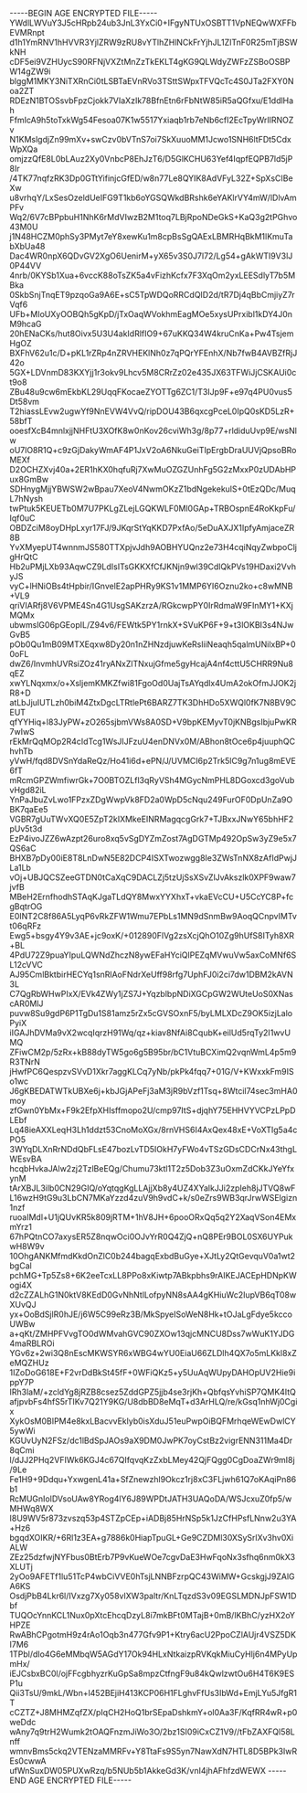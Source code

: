 -----BEGIN AGE ENCRYPTED FILE-----
YWdlLWVuY3J5cHRpb24ub3JnL3YxCi0+IFgyNTUxOSBTT1VpNEQwWXFFbEVMRnpt
d1h1YmRNV1hHVVR3YjlZRW9zRU8vYTlhZHlNCkFrYjhJL1ZITnF0R25mTjBSWkNH
cDF5ei9VZHUycS90RFNjVXZtMnZzTkEKLT4gKG9QLWdyZWFzZSBoOSBPW14gZW9i
blggM1MKY3NiTXRnCi0tLSBTaEVnRVo3TSttSWpxTFVQcTc4S0JTa2FXY0Noa2ZT
RDEzN1BTOSsvbFpzCjokk7VIaXzIk78BfnEtn6rFbNtW85iR5aQGfxu/E1ddlHah
FfmIcA9h5toTxkWg54Fesoa07K1w5517Yxiaqb1rb7eNb6cfI2EcTpyWrIlRNOZv
N1KMslgdjZn99mXv+swCzv0bVTnS7oi7SkXuuoMM1Jcwo1SNH6ltFDt5CdxWpXQa
omjzzQfE8L0bLAuz2Xy0VnbcP8EhJzT6/D5GlKCHU63Yef4IqpfEQPB7ld5jP8Ir
/4TK77nqfzRK3Dp0GTtYifinjcGfED/w8n77Le8QYIK8AdVFyL32Z+SpXsCIBeXw
u8vrhqY/LxSesOzeldUeIFG9T1kb6oYGSQWkdBRshk6eYAKlrVY4mW/lDlvAmPFv
Wq2/6V7cBPpbuH1NhK6rMdVIwzB2M1toq7LBjRpoNDeGkS+KaQ3g2tPGhvo43M0U
j1N48HCZM0phSy3PMyt7eY8xewKu1m8cpBsSgQAExLBMRHqBkM1lKmuTabXbUa48
Dac4WR0npX6QDvGV2XgO6UenirM+yX65v3S0J7l72/Lg54+gAkWTI9V3lJ0P44VV
4nrb/0KYSb1Xua+6vccK88oTsZK5a4vFizhKcfx7F3XqOm2yxLEESdlyT7b5MBka
0SkbSnjTnqET9pzqoGa9A6E+sC5TpWDQoRRCdQID2d/tR7Dj4qBbCmjiyZ7rVqf6
UFb+MIoUXyOOBQh5gKpD/jTxOaqWVokhmEagMOe5xysUPrxibl1kDY4J0nM9hcaG
20hENaCKs/hut8Oivx5U3U4akIdRlfIO9+67uKKQ34W4kruCnKa+Pw4TsjemHgOZ
BXFhV62u1c/D+pKL1rZRp4nZRVHEKlNh0z7qPQrYFEnhX/Nb7fwB4AVBZfRjJ42o
5GX+LDVnmD83KXYjj1r3okv9Lhcv5M8CRrZz02e435JX63TFWiJjCSKAUi0ct9o8
ZBu48u9cw6mEkbKL29UqqFKocaeZYOTTg6ZC1/T3IJp9F+e97q4PU0vus5Dt58vm
T2hiassLEvw2ugwYf9NnEVW4VvQ/ripDOU43B6qxcgPceL0IpQ0sKD5LzR+58bfT
ooesfXcB4mnlxjjNHFtU3XOfK8w0nKov26cviWh3g/8p77+rldiduUvp9E/wsNlw
oU7lO8R1Q+c9zGjDakyWmAF4P1JxV2oA6NkuGeiTIpErgbDraUUVjQpsoBRoMEXf
D2OCHZXvj40a+2ER1hKX0hqfuRj7XwMuOZGZUnhFg5G2zMxxP0zUDAbHPux8GmBw
SDHnygMjjYBWSW2wBpau7XeoV4NwmOKzZ1bdNgekekulS+0tEzQDc/MuqL7hNysh
twPtuk5KEUETb0M7U7PKLgZLejLGQKWLF0Ml0GAp+TRBOspnE4RoKkpFu/Iqf0uC
OBDZciM8oyDHpLxyr17FJ/9JKqrStYqKKD7PxfAo/5eDuAXJX1IpfyAmjaceZR8B
YvXMyepUT4wnnmJS580TTXpjvJdh9AOBHYUQnz2e73H4cqiNqyZwbpoCljgHrQtC
Hb2uPMjLXb93AqwCZ9LdIsITsGKKXfCfJKNjn9wl39CdlQkPVs19HDaxi2VvhyJS
vyC+lHNiOBs4tHpbir/IGnvelE2apPHRy9KS1v1MMP6YI6Oznu2ko+c8wMNB+VL9
qriVIARfj8V6VPME4Sn4G1UsgSAKzrzA/RGkcwpPY0IrRdmaW9FInMY1+KXjMQMx
ubwmslG06pGEopIL/Z94v6/FEWtk5PY1rnkX+SVuKP6F+9+t3lOKBI3s4NJwGvB5
pOb0Qu1mB09MTXEqxw8Dy20n1nZHNzdjuwKeRsliiNeaqh5qalmUNilxBP+00oFL
dwZ6/InvmhUVRsiZOz41ryANxZlTNxujGfme5gyHcajA4nf4cttU5CHRR9Nu8qEZ
xwYLNqxmx/o+XsljemKMKZfwi81FgoOd0UajTsAYqdlx4UmA2okOfmJJOK2jR8+D
atLbJjuIUTLzh0biM4ZtxDgcLTRtlePt6BARZ7TK3DhHDo5XWQl0fK7N8BV9CEUT
qfYYHiq+l83JyPW+zO265sjbmVWs8A0SD+V9bpKEMyvT0jKNBgsIbjuPwKR7wIwS
rEkMrQqMOp2R4cIdTcg1WsJIJFzuU4enDNVx0M/ABhon8tOce6p4juuphQChvhTb
yVwH/fqd8DVSnYdaReQz/Ho41i6d+ePN/J/UVMCI6p2Trk5lC9g7n1ug8mEVE6fT
mRcmGPZWmfiwrGk+7O0BTOZLfl3qRyVSh4MGycNmPHL8DGoxcd3goVubvHgd82iL
YnPaJbuZvLwo1FPzxZDgWwpVk8FD2a0WpD5cNqu249FurOF0DpUnZa9OBK7qaEe5
VGBR7gUuTWvXQ0E5ZpT2kIXMkeEINRMagqcgGrk7+TJBxxJNwY65bhHF2pUv5t3d
EzP4ivoJZZ6wAzpt26uro8xq5vSgDYZmZost7AgDGTMp492OpSw3yZ9e5x7QS6aC
BHXB7pDy00iE8T8LnDwN5E82DCP4ISXTwozwgg8Ie3ZWsTnNX8zAfIdPwjJLa1Lb
vOj+UBJQCSZeeGTDN0tCaXqC9DACLZj5tzUjSsXSvZlJvAkszlk0XPF9waw7jvfB
MBeH2ErnfhodhSTAqKJgaTLdQY8MwxYYXhxT+vkaEVcCU+U5CcYC8P+fcgBqtrOG
E0INT2C8f86A5LyqP6vRkZFW1Wmu7EPbLs1MN9dSnmBw9AoqQCnpvIMTvt06qRFz
Ewg5+bsgy4Y9v3AE+jc9oxK/+012890FlVg2zsXcjQhO10Zg9hUfS8ITyh8XR+BL
4PdU72Z9puaYIpuLQWNdZhczN8ywEFaHYciQlPEZqMVwuVw5axCoMNf6SL12cVVC
AJ95CmlBktbirHECYq1snRlAoFNdrXeUff98rfg7UphFJ0i2ci7dw1DBM2kAVN3L
C7QgRbWHwPIxX/EVk4ZWy1jZS7J+YqzblbpNDiXGCpGW2WUteUoS0XNascAR0MlJ
puvw8Su9gdP6P1TgDu1S81amz5rZx5cGVSOxnF5/byLMLXDcZ9OK5izjLaloPyiX
iIGAJhDVMa9vX2wcqIqrzH91Wq/qz+kiav8NfAi8CqubK+eilUd5rqTy2I1wvUMQ
ZFiwCM2p/5zRx+kB88dyTW5go6g5B95br/bC1VtuBCXimQ2vqnWmL4p5m9R3TNrN
jHwfPC6QespzvSVvD1Xkr7aggKLCq7yNb/pkPk4fqq7+01G/V+KWxxkFm9ISo1wc
J6gKBEDATWTkUBXe6j+kbJGjAPeFj3aM3jR9bVzf1Tsq+8Wtcil74sec3mHA0moy
zfGwn0YbMx+F9k2EfpXHIsffmopo2U/cmp97ItS+djqhY75EHHVYVCPzLPpDLEbf
Lq48ieAXXLeqH3Lh1ddzt53CnoMoXGx/8rnVHS6I4AxQex48xE+VoXTIg5a4cPO5
3WYqDLXnRrNDdQbFLsE47bozLvTD5IOkH7yFWo4vTSzGDsCDCrNx43thgLWEsvBA
hcqbHvkaJAlw2zj2TzlBeEQg/Chumu73ktl1T2z5Dob3Z3uOxmZdCKkJYeYfxynM
tArXBJL3ilb0CN29GIQ/oYqtqgKgLLAjjXb8y4UZ4XYalkJJi2zpIeh8jJTVQ8wF
L16wzH9tG9u3LbCN7MKaYzzd4zuV9h9vdC+k/s0eZrs9WB3qrJrwWSElgizn1nzf
ruoaIMdl+U1jQUvKR5k809jRTM+1hV8JH+6pooORxQq5q2Y2XaqVSon4EMxmYrz1
67hPQtnCO7axysER5Z8nqwOci0OJvYrR0Q4ZjQ+nQ8PEr9BOL0SX6UYPukwH8W9v
10OhgANKMfmdKkdOnZlC0b244bagqExbdBuGye+XJtLy2QtGevquV0a1wt2bgCal
pchMG+Tp5Zs8+6K2eeTcxLL8PPo8xKiwtp7ABkpbhs9rAIKEJACEpHDNpKWogi4X
d2cZZALhG1N0ktV8KEdD0GvNhNtlLofpyNN8sAA4gKHiuWc2IupVB6qT08wXUvQJ
yx+OoBdSjlR0hJE/j6W5C99eRz3B/MkSpyeISoWeN8Hk+tOJaLgFdye5kccoUWBw
a+qKt/ZMHPFVvgTO0dWMvahGVC90ZXOw13qjcMNCU8Dss7wWuK1YJDG4maRBLROi
YGv6z+2wi3Q8nEscMKWSYR6xWBG4wYU0EiaU66ZLDlh4QX7o5mLKkl8xZeMQZHUz
1IZoDoG618E+F2vrDdBkSt45fF+0WFiQKz5+y5UuAqWUpyDAHOpUV2Hie9ippY7P
IRh3laM/+zcldYg8jRZB8csez5ZddGPZ5jjb4se3rjKh+QbfqsYvhiSP7QMK4ItQ
afjpvbFs4hfS5rTIKv7Q21Y9KG/U8dbBD8eMqT+d3ArHLQ/re/kGsq1nhWj0Cgix
XykOsM0BIPM4e8kxLBacvvEklyb0isXduJ51euPwpOiBQFMrhqeWEwDwlCY5ywWi
KGUvUyN2FSz/dc1lBdSpJAOs9aX9DM0JwPK7oyCstBz2vigrENN311Ma4Dr8qCmi
l/dJJ2PHq2VFIWk6KGJ4c67QIfqvqKzZxbLMey42QjFQgg0CgDoaZWr9mI8j/9Le
Fe1H9+9Ddqu+YxwgenL41a+SfZnewzhl9Okcz1rj8xC3FLjwh61Q7oKAqiPn86b1
RcMUGnIolDVsoUAw8YRog4lY6J89WPDtJATH3UAQoDA/WSJcxuZ0fp5/wMHWq8WX
I8U9WV5r873zvszq53p4STZpCEp+iADBj85HrNSp5k1JzCfHPsfLNnw2u3YA+Hz6
bgqdXOIKR/+6Rl1z3EA+g7886k0HiapTpuGL+Ge9CZDMl30XSySrlXv3hv0XiALW
ZEz25dzfwjNYFbus0BtErb7P9vKueWOe7cgvDaE3HwFqoNx3sfhq6nm0kX3XLUTj
2yOo9AFETf1lu51TcP4wbCiVVE0hTsjLNNBFzrpQC43WiMW+GcskgjJ9ZAlGA6KS
OsdjPbB4Lkr6l/IVxzg7Xy058vlXW3paltr/KnLTqzdS3v09EGSLMDNJpFSW1Dbf
TUQOcYnnKCL1Nux0pXtcEhcqDzyL8i7mkBFt0MTajB+0mB/lKBhC/yzHX2oYHPZE
RwABhCPgotmH9z4rAo1Oqb3n477Gfv9P1+Ktry6acU2PpoCZlAUjr4VSZ5DKI7M6
1TPbl/dIo4G6eMMbqW5AGdY17Ok94HLxNtkaizpRVKqkMiuCyHlj6n4MPyUpmHx/
iEJCsbxBC0l/ojFFcgbhyzrKuGpSa8mpzCtfngF9u84kQwlzwtOu6H4T6K9ESP1u
Qii3TsU/9mkL/Wbn+l452BEjiH413KCP06H1FLghvFfUs3IbWd+EmjLYu5JfgR1T
cCZTZ+J8MHMZqfZX/pIqCH2HoQ1brSEpaDshkmY+ol0Aa3F/KqfRR4wR+p0weDdc
wAny7q9trH2Wumk2tOAQFnzmJiWo3O/2bz1SI09iCxCZ1V9//tFbZAXFQl58Lnff
wmnvBms5ckq2VTENzaMMRFv+Y8TtaFs9S5yn7NawXdN7HTL8D5BPk3IwREs0cwwA
ufWnSuxDW05PUXwRzq/b5NUb5b1AkkeGd3K/vnI4jhAFhfzdWEWX
-----END AGE ENCRYPTED FILE-----
